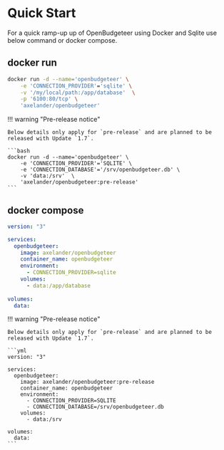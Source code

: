 ﻿# Quick Start

For a quick ramp-up up of OpenBudgeteer using Docker and Sqlite use below command or docker compose.

## docker run

```bash
docker run -d --name='openbudgeteer' \
    -e 'CONNECTION_PROVIDER'='sqlite' \
    -v '/my/local/path:/app/database'  \
    -p '6100:80/tcp' \
    'axelander/openbudgeteer'
```

!!! warning "Pre-release notice"

    Below details only apply for `pre-release` and are planned to be released with Update `1.7`.

    ```bash
    docker run -d --name='openbudgeteer' \
        -e 'CONNECTION_PROVIDER'='SQLITE' \
        -e 'CONNECTION_DATABASE'='/srv/openbudgeteer.db' \
        -v 'data:/srv'  \
        'axelander/openbudgeteer:pre-release'
    ```

## docker compose

```yml
version: "3"

services:
  openbudgeteer:
    image: axelander/openbudgeteer
    container_name: openbudgeteer
    environment:
      - CONNECTION_PROVIDER=sqlite
    volumes:
      - data:/app/database
        
volumes:
  data:
```

!!! warning "Pre-release notice"

    Below details only apply for `pre-release` and are planned to be released with Update `1.7`.

    ```yml
    version: "3"
    
    services:
      openbudgeteer:
        image: axelander/openbudgeteer:pre-release
        container_name: openbudgeteer
        environment:
          - CONNECTION_PROVIDER=SQLITE
          - CONNECTION_DATABASE=/srv/openbudgeteer.db
        volumes:
          - data:/srv
            
    volumes:
      data:
    ```
